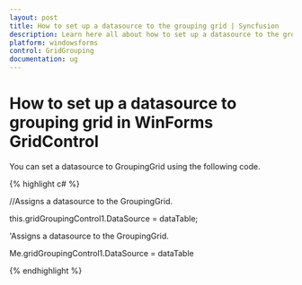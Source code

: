 ```yaml
---
layout: post
title: How to set up a datasource to the grouping grid | Syncfusion
description: Learn here all about how to set up a datasource to the grouping grid of Syncfusion Windows Forms GridControl control and more.
platform: windowsforms
control: GridGrouping
documentation: ug
---
```


# How to set up a datasource to grouping grid in WinForms GridControl

You can set a datasource to GroupingGrid using the following code.

 
{% highlight c# %}



//Assigns a datasource to the GroupingGrid.

this.gridGroupingControl1.DataSource = dataTable;







'Assigns a datasource to the GroupingGrid.

Me.gridGroupingControl1.DataSource = dataTable

{% endhighlight  %}

